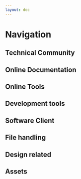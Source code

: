 ```yaml
---
layout: doc
---
```


<script setup>
  import { TechnicalCommunity, DevTools, OnlineDocument, OnlineTools, SoftwareClient, FileHandling, DesignRelated, MaterialResources } from '../../.vitepress/config/en/navigation.mts'
</script>

# Navigation

## Technical Community

<NavigationCard :navigationData=TechnicalCommunity />

## Online Documentation

<NavigationCard :navigationData=OnlineDocument />

## Online Tools

<NavigationCard :navigationData=OnlineTools />

## Development tools

<NavigationCard :navigationData=DevTools />

## Software Client

<NavigationCard :navigationData=SoftwareClient />

## File handling

<NavigationCard :navigationData=FileHandling />

## Design related

<NavigationCard :navigationData=DesignRelated />

## Assets

<NavigationCard :navigationData=MaterialResources />
